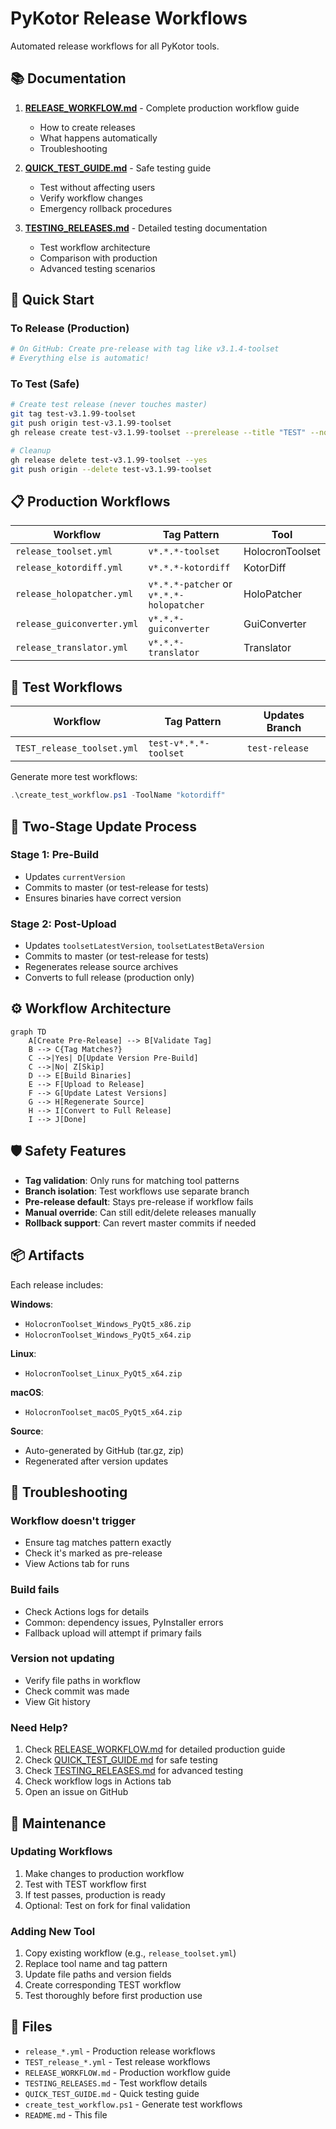 # PyKotor Release Workflows

Automated release workflows for all PyKotor tools.

## 📚 Documentation

1. **[RELEASE_WORKFLOW.md](RELEASE_WORKFLOW.md)** - Complete production workflow guide
   - How to create releases
   - What happens automatically
   - Troubleshooting

2. **[QUICK_TEST_GUIDE.md](QUICK_TEST_GUIDE.md)** - Safe testing guide
   - Test without affecting users
   - Verify workflow changes
   - Emergency rollback procedures

3. **[TESTING_RELEASES.md](TESTING_RELEASES.md)** - Detailed testing documentation
   - Test workflow architecture
   - Comparison with production
   - Advanced testing scenarios

## 🚀 Quick Start

### To Release (Production)

```bash
# On GitHub: Create pre-release with tag like v3.1.4-toolset
# Everything else is automatic!
```

### To Test (Safe)

```bash
# Create test release (never touches master)
git tag test-v3.1.99-toolset
git push origin test-v3.1.99-toolset
gh release create test-v3.1.99-toolset --prerelease --title "TEST" --notes "Testing"

# Cleanup
gh release delete test-v3.1.99-toolset --yes
git push origin --delete test-v3.1.99-toolset
```

## 📋 Production Workflows

| Workflow | Tag Pattern | Tool |
|----------|-------------|------|
| `release_toolset.yml` | `v*.*.*-toolset` | HolocronToolset |
| `release_kotordiff.yml` | `v*.*.*-kotordiff` | KotorDiff |
| `release_holopatcher.yml` | `v*.*.*-patcher` or `v*.*.*-holopatcher` | HoloPatcher |
| `release_guiconverter.yml` | `v*.*.*-guiconverter` | GuiConverter |
| `release_translator.yml` | `v*.*.*-translator` | Translator |

## 🧪 Test Workflows

| Workflow | Tag Pattern | Updates Branch |
|----------|-------------|----------------|
| `TEST_release_toolset.yml` | `test-v*.*.*-toolset` | `test-release` |

Generate more test workflows:

```powershell
.\create_test_workflow.ps1 -ToolName "kotordiff"
```

## 🔄 Two-Stage Update Process

### Stage 1: Pre-Build

- Updates `currentVersion`
- Commits to master (or test-release for tests)
- Ensures binaries have correct version

### Stage 2: Post-Upload

- Updates `toolsetLatestVersion`, `toolsetLatestBetaVersion`
- Commits to master (or test-release for tests)
- Regenerates release source archives
- Converts to full release (production only)

## ⚙️ Workflow Architecture

```mermaid
graph TD
    A[Create Pre-Release] --> B[Validate Tag]
    B --> C{Tag Matches?}
    C -->|Yes| D[Update Version Pre-Build]
    C -->|No| Z[Skip]
    D --> E[Build Binaries]
    E --> F[Upload to Release]
    F --> G[Update Latest Versions]
    G --> H[Regenerate Source]
    H --> I[Convert to Full Release]
    I --> J[Done]
```

## 🛡️ Safety Features

- **Tag validation**: Only runs for matching tool patterns
- **Branch isolation**: Test workflows use separate branch
- **Pre-release default**: Stays pre-release if workflow fails
- **Manual override**: Can still edit/delete releases manually
- **Rollback support**: Can revert master commits if needed

## 📦 Artifacts

Each release includes:

**Windows**:

- `HolocronToolset_Windows_PyQt5_x86.zip`
- `HolocronToolset_Windows_PyQt5_x64.zip`

**Linux**:

- `HolocronToolset_Linux_PyQt5_x64.zip`

**macOS**:

- `HolocronToolset_macOS_PyQt5_x64.zip`

**Source**:

- Auto-generated by GitHub (tar.gz, zip)
- Regenerated after version updates

## 🐛 Troubleshooting

### Workflow doesn't trigger

- Ensure tag matches pattern exactly
- Check it's marked as pre-release
- View Actions tab for runs

### Build fails

- Check Actions logs for details
- Common: dependency issues, PyInstaller errors
- Fallback upload will attempt if primary fails

### Version not updating

- Verify file paths in workflow
- Check commit was made
- View Git history

### Need Help?

1. Check [RELEASE_WORKFLOW.md](RELEASE_WORKFLOW.md) for detailed production guide
2. Check [QUICK_TEST_GUIDE.md](QUICK_TEST_GUIDE.md) for safe testing
3. Check [TESTING_RELEASES.md](TESTING_RELEASES.md) for advanced testing
4. Check workflow logs in Actions tab
5. Open an issue on GitHub

## 🔧 Maintenance

### Updating Workflows

1. Make changes to production workflow
2. Test with TEST workflow first
3. If test passes, production is ready
4. Optional: Test on fork for final validation

### Adding New Tool

1. Copy existing workflow (e.g., `release_toolset.yml`)
2. Replace tool name and tag pattern
3. Update file paths and version fields
4. Create corresponding TEST workflow
5. Test thoroughly before first production use

## 📄 Files

- `release_*.yml` - Production release workflows
- `TEST_release_*.yml` - Test release workflows  
- `RELEASE_WORKFLOW.md` - Production workflow guide
- `TESTING_RELEASES.md` - Test workflow details
- `QUICK_TEST_GUIDE.md` - Quick testing guide
- `create_test_workflow.ps1` - Generate test workflows
- `README.md` - This file
